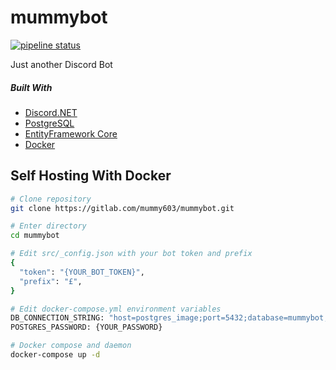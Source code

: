 # mummybot

[![pipeline status](https://gitlab.com/mummy603/mummybot/badges/dev/pipeline.svg)](https://gitlab.com/mummy603/mummybot/commits/dev)

Just another Discord Bot

##### Built With
*   [Discord.NET](https://github.com/RogueException/Discord.Net)
*  [PostgreSQL](https://www.postgresql.org/)
*  [EntityFramework Core](https://docs.microsoft.com/en-us/ef/core/)
*  [Docker](https://docker.com)

## Self Hosting With Docker
```bash
# Clone repository
git clone https://gitlab.com/mummy603/mummybot.git

# Enter directory
cd mummybot

# Edit src/_config.json with your bot token and prefix
{
  "token": "{YOUR_BOT_TOKEN}",
  "prefix": "£",
}

# Edit docker-compose.yml environment variables
DB_CONNECTION_STRING: "host=postgres_image;port=5432;database=mummybot;username=postgres;password={YOUR_PASSWORD};"
POSTGRES_PASSWORD: {YOUR_PASSWORD}

# Docker compose and daemon
docker-compose up -d
```